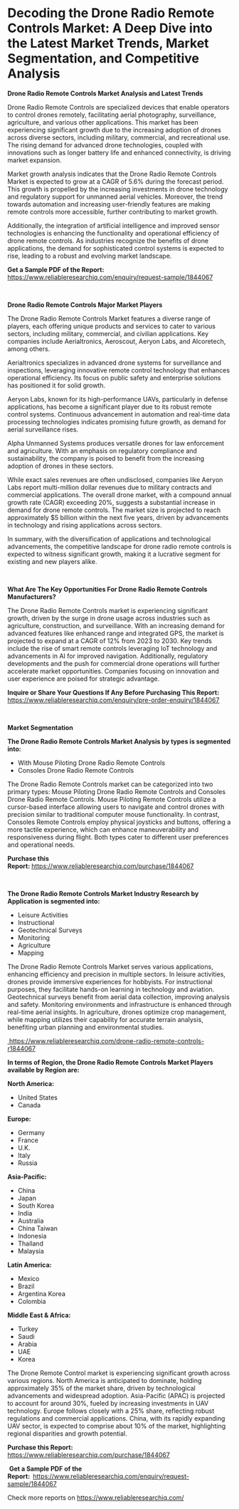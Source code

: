 <p><h1>Decoding the Drone Radio Remote Controls Market: A Deep Dive into the Latest Market Trends, Market Segmentation, and Competitive Analysis</h1></p><p><strong>Drone Radio Remote Controls Market Analysis and Latest Trends</strong></p>
<p><p>Drone Radio Remote Controls are specialized devices that enable operators to control drones remotely, facilitating aerial photography, surveillance, agriculture, and various other applications. This market has been experiencing significant growth due to the increasing adoption of drones across diverse sectors, including military, commercial, and recreational use. The rising demand for advanced drone technologies, coupled with innovations such as longer battery life and enhanced connectivity, is driving market expansion.</p><p>Market growth analysis indicates that the Drone Radio Remote Controls Market is expected to grow at a CAGR of 5.6% during the forecast period. This growth is propelled by the increasing investments in drone technology and regulatory support for unmanned aerial vehicles. Moreover, the trend towards automation and increasing user-friendly features are making remote controls more accessible, further contributing to market growth.</p><p>Additionally, the integration of artificial intelligence and improved sensor technologies is enhancing the functionality and operational efficiency of drone remote controls. As industries recognize the benefits of drone applications, the demand for sophisticated control systems is expected to rise, leading to a robust and evolving market landscape.</p></p>
<p><strong>Get a Sample PDF of the Report:&nbsp;</strong> <a href="https://www.reliableresearchiq.com/enquiry/request-sample/1844067?utm_campaign=2212&utm_medium=2&utm_source=Github&utm_content=ia&utm_term=12042025&utm_id=drone-radio-remote-controls">https://www.reliableresearchiq.com/enquiry/request-sample/1844067</a></p>
<p>&nbsp;</p>
<p><strong>Drone Radio Remote Controls Major Market Players</strong></p>
<p><p>The Drone Radio Remote Controls Market features a diverse range of players, each offering unique products and services to cater to various sectors, including military, commercial, and civilian applications. Key companies include Aerialtronics, Aeroscout, Aeryon Labs, and Alcoretech, among others.</p><p>Aerialtronics specializes in advanced drone systems for surveillance and inspections, leveraging innovative remote control technology that enhances operational efficiency. Its focus on public safety and enterprise solutions has positioned it for solid growth.</p><p>Aeryon Labs, known for its high-performance UAVs, particularly in defense applications, has become a significant player due to its robust remote control systems. Continuous advancement in automation and real-time data processing technologies indicates promising future growth, as demand for aerial surveillance rises.</p><p>Alpha Unmanned Systems produces versatile drones for law enforcement and agriculture. With an emphasis on regulatory compliance and sustainability, the company is poised to benefit from the increasing adoption of drones in these sectors.</p><p>While exact sales revenues are often undisclosed, companies like Aeryon Labs report multi-million dollar revenues due to military contracts and commercial applications. The overall drone market, with a compound annual growth rate (CAGR) exceeding 20%, suggests a substantial increase in demand for drone remote controls. The market size is projected to reach approximately $5 billion within the next five years, driven by advancements in technology and rising applications across sectors.</p><p>In summary, with the diversification of applications and technological advancements, the competitive landscape for drone radio remote controls is expected to witness significant growth, making it a lucrative segment for existing and new players alike.</p></p>
<p>&nbsp;</p>
<p><strong>What Are The Key Opportunities For Drone Radio Remote Controls Manufacturers?</strong></p>
<p><p>The Drone Radio Remote Controls market is experiencing significant growth, driven by the surge in drone usage across industries such as agriculture, construction, and surveillance. With an increasing demand for advanced features like enhanced range and integrated GPS, the market is projected to expand at a CAGR of 12% from 2023 to 2030. Key trends include the rise of smart remote controls leveraging IoT technology and advancements in AI for improved navigation. Additionally, regulatory developments and the push for commercial drone operations will further accelerate market opportunities. Companies focusing on innovation and user experience are poised for strategic advantage.</p></p>
<p><strong>Inquire or Share Your Questions If Any Before Purchasing This Report:</strong> <a href="https://www.reliableresearchiq.com/enquiry/pre-order-enquiry/1844067?utm_campaign=2212&utm_medium=2&utm_source=Github&utm_content=ia&utm_term=12042025&utm_id=drone-radio-remote-controls">https://www.reliableresearchiq.com/enquiry/pre-order-enquiry/1844067</a></p>
<p>&nbsp;</p>
<p><strong>Market Segmentation</strong></p>
<p><strong>The Drone Radio Remote Controls Market Analysis by types is segmented into:</strong></p>
<p><ul><li>With Mouse Piloting Drone Radio Remote Controls</li><li>Consoles Drone Radio Remote Controls</li></ul></p>
<p><p>The Drone Radio Remote Controls market can be categorized into two primary types: Mouse Piloting Drone Radio Remote Controls and Consoles Drone Radio Remote Controls. Mouse Piloting Remote Controls utilize a cursor-based interface allowing users to navigate and control drones with precision similar to traditional computer mouse functionality. In contrast, Consoles Remote Controls employ physical joysticks and buttons, offering a more tactile experience, which can enhance maneuverability and responsiveness during flight. Both types cater to different user preferences and operational needs.</p></p>
<p><strong>Purchase this Report:&nbsp;</strong><a href="https://www.reliableresearchiq.com/purchase/1844067?utm_campaign=2212&utm_medium=2&utm_source=Github&utm_content=ia&utm_term=12042025&utm_id=drone-radio-remote-controls">https://www.reliableresearchiq.com/purchase/1844067</a></p>
<p>&nbsp;</p>
<p><strong>The Drone Radio Remote Controls Market Industry Research by Application is segmented into:</strong></p>
<p><ul><li>Leisure Activities</li><li>Instructional</li><li>Geotechnical Surveys</li><li>Monitoring</li><li>Agriculture</li><li>Mapping</li></ul></p>
<p><p>The Drone Radio Remote Controls Market serves various applications, enhancing efficiency and precision in multiple sectors. In leisure activities, drones provide immersive experiences for hobbyists. For instructional purposes, they facilitate hands-on learning in technology and aviation. Geotechnical surveys benefit from aerial data collection, improving analysis and safety. Monitoring environments and infrastructure is enhanced through real-time aerial insights. In agriculture, drones optimize crop management, while mapping utilizes their capability for accurate terrain analysis, benefiting urban planning and environmental studies.</p></p>
<p><a href="https://www.reliableresearchiq.com/drone-radio-remote-controls-r1844067?utm_campaign=2212&utm_medium=2&utm_source=Github&utm_content=ia&utm_term=12042025&utm_id=drone-radio-remote-controls">&nbsp;https://www.reliableresearchiq.com/drone-radio-remote-controls-r1844067</a></p>
<p><strong>In terms of Region, the Drone Radio Remote Controls Market Players available by Region are:</strong></p>
<p>
    <p> <strong> North America: </strong>
        <ul>
            <li>United States</li>
            <li>Canada</li>
        </ul>
        </p> 
    <p> <strong> Europe: </strong>
        <ul>
            <li>Germany</li>
            <li>France</li>
            <li>U.K.</li>
            <li>Italy</li>
            <li>Russia</li>
        </ul>
        </p> 
    <p> <strong> Asia-Pacific: </strong>
        <ul>
            <li>China</li>
            <li>Japan</li>
            <li>South Korea</li>
            <li>India</li>
            <li>Australia</li>
            <li>China Taiwan</li>
            <li>Indonesia</li>
            <li>Thailand</li>
            <li>Malaysia</li>
        </ul>
        </p> 
    <p> <strong> Latin America: </strong>
        <ul>
            <li>Mexico</li>
            <li>Brazil</li>
            <li>Argentina Korea</li>
            <li>Colombia</li>
        </ul>
        </p> 
    <p> <strong> Middle East & Africa: </strong>
        <ul>
            <li>Turkey</li>
            <li>Saudi</li>
            <li>Arabia</li>
            <li>UAE</li>
            <li>Korea</li>
        </ul>
    </p>
    </p>
<p><p>The Drone Remote Control market is experiencing significant growth across various regions. North America is anticipated to dominate, holding approximately 35% of the market share, driven by technological advancements and widespread adoption. Asia-Pacific (APAC) is projected to account for around 30%, fueled by increasing investments in UAV technology. Europe follows closely with a 25% share, reflecting robust regulations and commercial applications. China, with its rapidly expanding UAV sector, is expected to comprise about 10% of the market, highlighting regional disparities and growth potential.</p></p>
<p><strong>Purchase this Report: </strong><a href="https://www.reliableresearchiq.com/purchase/1844067?utm_campaign=2212&utm_medium=2&utm_source=Github&utm_content=ia&utm_term=12042025&utm_id=drone-radio-remote-controls">https://www.reliableresearchiq.com/purchase/1844067</a></p>
<p>&nbsp;<strong>Get a Sample PDF of the Report:&nbsp;&nbsp;</strong><a href="https://www.reliableresearchiq.com/enquiry/request-sample/1844067?utm_campaign=2212&utm_medium=2&utm_source=Github&utm_content=ia&utm_term=12042025&utm_id=drone-radio-remote-controls">https://www.reliableresearchiq.com/enquiry/request-sample/1844067</a></p>
<p><strong></strong></p>
<p>Check more reports on <a href="https://www.reliableresearchiq.com/?utm_campaign=2212&utm_medium=2&utm_source=Github&utm_content=ia&utm_term=12042025&utm_id=drone-radio-remote-controls">https://www.reliableresearchiq.com/</a></p>
